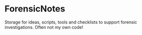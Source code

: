 # ForensicNotes
Storage for ideas, scripts, tools and checklists to support forensic investigations. Often not my own code!

